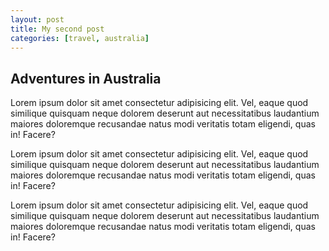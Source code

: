 ```yaml
---
layout: post
title: My second post
categories: [travel, australia]
---
```


## Adventures in Australia

Lorem ipsum dolor sit amet consectetur adipisicing elit. Vel, eaque quod similique quisquam neque dolorem deserunt aut necessitatibus laudantium maiores doloremque recusandae natus modi veritatis totam eligendi, quas in! Facere?

Lorem ipsum dolor sit amet consectetur adipisicing elit. Vel, eaque quod similique quisquam neque dolorem deserunt aut necessitatibus laudantium maiores doloremque recusandae natus modi veritatis totam eligendi, quas in! Facere?

Lorem ipsum dolor sit amet consectetur adipisicing elit. Vel, eaque quod similique quisquam neque dolorem deserunt aut necessitatibus laudantium maiores doloremque recusandae natus modi veritatis totam eligendi, quas in! Facere?